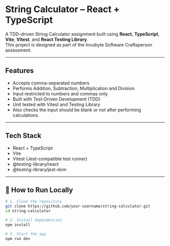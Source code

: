 # String Calculator – React + TypeScript

A TDD-driven String Calculator assignment built using **React**, **TypeScript**, **Vite**, **Vitest**, and **React Testing Library**.  
This project is designed as part of the Incubyte Software Craftsperson assessment.

---

##  Features

-  Accepts comma-separated numbers
-  Performs Addition, Subtraction, Multiplication and Division
-  Input restricted to numbers and commas only
-  Built with Test-Driven Development (TDD)
-  Unit tested with Vitest and Testing Library
-  Also checks the input should be blank or not after performing calculations.

---

## Tech Stack

- React + TypeScript
- Vite
- Vitest (Jest-compatible test runner)
- @testing-library/react
- @testing-library/jest-dom

---

## 🔧 How to Run Locally

```bash
# 1. Clone the repository
git clone https://github.com/your-username/string-calculator.git
cd string-calculator

# 2. Install dependencies
npm install

# 3. Start the app
npm run dev
